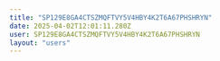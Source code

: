 ```yaml
---
title: "SP129E8GA4CTSZMQFTVY5V4HBY4K2T6A67PHSHRYN"
date: 2025-04-02T12:01:11.280Z
user: SP129E8GA4CTSZMQFTVY5V4HBY4K2T6A67PHSHRYN
layout: "users"
---
```

    